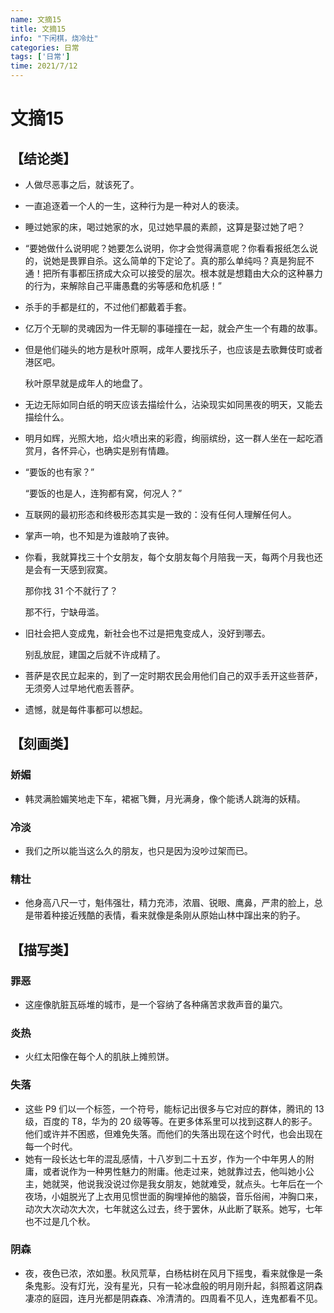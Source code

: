 ```yaml
---
name: 文摘15
title: 文摘15
info: "下闲棋，烧冷灶"
categories: 日常
tags: ['日常']
time: 2021/7/12
---
```


# 文摘15

## 【结论类】

- 人做尽恶事之后，就该死了。

- 一直追逐着一个人的一生，这种行为是一种对人的亵渎。

- 睡过她家的床，喝过她家的水，见过她早晨的素颜，这算是娶过她了吧？

- “要她做什么说明呢？她要怎么说明，你才会觉得满意呢？你看看报纸怎么说的，说她是畏罪自杀。这么简单的下定论了。真的那么单纯吗？真是狗屁不通！把所有事都压挤成大众可以接受的层次。根本就是想籍由大众的这种暴力的行为，来解除自己平庸愚蠢的劣等感和危机感！”

- 杀手的手都是红的，不过他们都戴着手套。

- 亿万个无聊的灵魂因为一件无聊的事碰撞在一起，就会产生一个有趣的故事。

- 但是他们碰头的地方是秋叶原啊，成年人要找乐子，也应该是去歌舞伎町或者港区吧。

  秋叶原早就是成年人的地盘了。

- 无边无际如同白纸的明天应该去描绘什么，沾染现实如同黑夜的明天，又能去描绘什么。

- 明月如辉，光照大地，焰火喷出来的彩霞，绚丽缤纷，这一群人坐在一起吃酒赏月，各怀异心，也确实是别有情趣。

- “要饭的也有家？”

  “要饭的也是人，连狗都有窝，何况人？”

- 互联网的最初形态和终极形态其实是一致的：没有任何人理解任何人。

- 掌声一响，也不知是为谁敲响了丧钟。

- 你看，我就算找三十个女朋友，每个女朋友每个月陪我一天，每两个月我也还是会有一天感到寂寞。

  那你找 31 个不就行了？

  那不行，宁缺毋滥。

- 旧社会把人变成鬼，新社会也不过是把鬼变成人，没好到哪去。

  别乱放屁，建国之后就不许成精了。

- 菩萨是农民立起来的，到了一定时期农民会用他们自己的双手丢开这些菩萨，无须旁人过早地代庖丢菩萨。

- 遗憾，就是每件事都可以想起。

## 【刻画类】

### 娇媚

- 韩灵满脸媚笑地走下车，裙裾飞舞，月光满身，像个能诱人跳海的妖精。

### 冷淡

- 我们之所以能当这么久的朋友，也只是因为没吵过架而已。

### 精壮

- 他身高八尺一寸，魁伟强壮，精力充沛，浓眉、锐眼、鹰鼻，严肃的脸上，总是带着种接近残酷的表情，看来就像是条刚从原始山林中蹿出来的豹子。

## 【描写类】

### 罪恶

- 这座像肮脏瓦砾堆的城市，是一个容纳了各种痛苦求救声音的巢穴。

### 炎热

- 火红太阳像在每个人的肌肤上摊煎饼。

### 失落

- 这些 P9 们以一个标签，一个符号，能标记出很多与它对应的群体，腾讯的 13 级，百度的 T8，华为的 20 级等等。在更多体系里可以找到这群人的影子。他们或许并不困惑，但难免失落。而他们的失落出现在这个时代，也会出现在每一个时代。 
- 她有一段长达七年的混乱感情，十八岁到二十五岁，作为一个中年男人的附庸，或者说作为一种男性魅力的附庸。他走过来，她就靠过去，他叫她小公主，她就哭，他说我没说过你是我女朋友，她就难受，就点头。七年后在一个夜场，小姐脱光了上衣用见惯世面的胸埋掉他的脑袋，音乐俗闹，冲胸口来，动次大次动次大次，七年就这么过去，终于罢休，从此断了联系。她写，七年也不过是几个秋。

### 阴森

- 夜，夜色已浓，浓如墨。秋风荒草，白杨枯树在风月下摇曳，看来就像是一条条鬼影。没有灯光，没有星光，只有一轮冰盘般的明月刚升起，斜照着这阴森凄凉的庭园，连月光都是阴森森、冷清清的。四周看不见人，连鬼都看不见。


